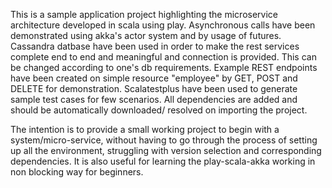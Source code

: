 This is a sample application project highlighting the microservice architecture developed in scala using play.
Asynchronous calls have been demonstrated using akka's actor system and by usage of futures.
Cassandra datbase have been used in order to make the rest services complete end to end and meaningful and connection is provided.
This can be changed according to one's db requirements.
Example REST endpoints have been created on simple resource "employee" by GET, POST and DELETE for demonstration.
Scalatestplus have been used to generate sample test cases for few scenarios.
All dependencies are added and should be automatically downloaded/ resolved on importing the project.

The intention is to provide a small working project to begin with a system/micro-service,
without having to go through the process of setting up all the environment, struggling with version selection and corresponding dependencies.
It is also useful for learning the play-scala-akka working in non blocking way for beginners.

